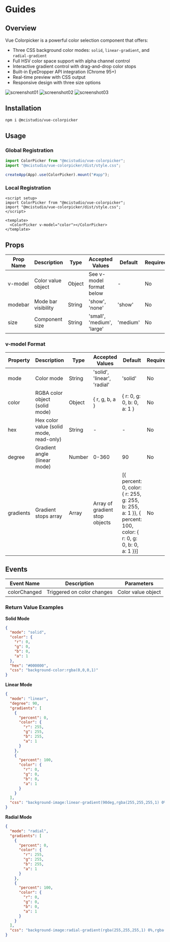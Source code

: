 # Guides

## Overview

Vue Colorpicker is a powerful color selection component that offers:

- Three CSS background color modes: `solid`, `linear-gradient`, and `radial-gradient`
- Full HSV color space support with alpha channel control
- Interactive gradient control with drag-and-drop color stops
- Built-in EyeDropper API integration (Chrome 95+)
- Real-time preview with CSS output
- Responsive design with three size options

![screenshot01](/screenshot01.png)
![screenshot02](/screenshot02.png)
![screenshot03](/screenshot03.png)

## Installation

```bash
npm i @mcistudio/vue-colorpicker
```

## Usage

### Global Registration

```javascript
import ColorPicker from "@mcistudio/vue-colorpicker";
import "@mcistudio/vue-colorpicker/dist/style.css";

createApp(App).use(ColorPicker).mount("#app");
```

### Local Registration

```vue
<script setup>
import ColorPicker from "@mcistudio/vue-colorpicker";
import "@mcistudio/vue-colorpicker/dist/style.css";
</script>

<template>
  <ColorPicker v-model="color"></ColorPicker>
</template>
```

## Props

| Prop Name | Description         | Type   | Accepted Values            | Default  | Required |
| --------- | ------------------- | ------ | -------------------------- | -------- | -------- |
| v-model   | Color value object  | Object | See v-model format below   | -        | No       |
| modebar   | Mode bar visibility | String | 'show', 'none'             | 'show'   | No       |
| size      | Component size      | String | 'small', 'medium', 'large' | 'medium' | No       |

### v-model Format

| Property  | Description                             | Type   | Accepted Values                | Default                                                                                                              | Required |
| --------- | --------------------------------------- | ------ | ------------------------------ | -------------------------------------------------------------------------------------------------------------------- | -------- |
| mode      | Color mode                              | String | 'solid', 'linear', 'radial'    | 'solid'                                                                                                              | No       |
| color     | RGBA color object (solid mode)          | Object | \{ r, g, b, a \}               | \{ r: 0, g: 0, b: 0, a: 1 \}                                                                                         | No       |
| hex       | Hex color value (solid mode, read-only) | String | -                              | -                                                                                                                    | No       |
| degree    | Gradient angle (linear mode)            | Number | 0-360                          | 90                                                                                                                   | No       |
| gradients | Gradient stops array                    | Array  | Array of gradient stop objects | [\{ percent: 0, color: \{ r: 255, g: 255, b: 255, a: 1 \}\}, \{ percent: 100, color: \{ r: 0, g: 0, b: 0, a: 1 \}\}] | No       |

## Events

| Event Name   | Description                | Parameters         |
| ------------ | -------------------------- | ------------------ |
| colorChanged | Triggered on color changes | Color value object |

### Return Value Examples

**Solid Mode**

```json
{
  "mode": "solid",
  "color": {
    "r": 0,
    "g": 0,
    "b": 0,
    "a": 1
  },
  "hex": "#000000",
  "css": "background-color:rgba(0,0,0,1)"
}
```

**Linear Mode**

```json
{
  "mode": "linear",
  "degree": 90,
  "gradients": [
    {
      "percent": 0,
      "color": {
        "r": 255,
        "g": 255,
        "b": 255,
        "a": 1
      }
    },
    {
      "percent": 100,
      "color": {
        "r": 0,
        "g": 0,
        "b": 0,
        "a": 1
      }
    }
  ],
  "css": "background-image:linear-gradient(90deg,rgba(255,255,255,1) 0%,rgba(0,0,0,1) 100%)"
}
```

**Radial Mode**

```json
{
  "mode": "radial",
  "gradients": [
    {
      "percent": 0,
      "color": {
        "r": 255,
        "g": 255,
        "b": 255,
        "a": 1
      }
    },
    {
      "percent": 100,
      "color": {
        "r": 0,
        "g": 0,
        "b": 0,
        "a": 1
      }
    }
  ],
  "css": "background-image:radial-gradient(rgba(255,255,255,1) 0%,rgba(0,0,0,1) 100%)"
}
```

<style>
.content-container img {
  width:50%
}
video {
  width:50%
}
</style>
